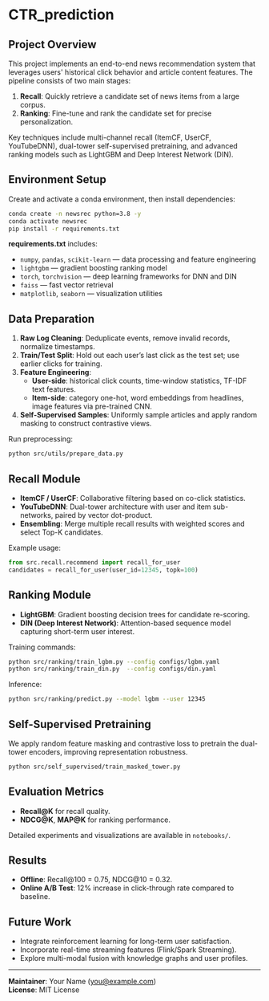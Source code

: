 # CTR_prediction

## Project Overview
This project implements an end-to-end news recommendation system that leverages users' historical click behavior and article content features. The pipeline consists of two main stages:

1. **Recall**: Quickly retrieve a candidate set of news items from a large corpus.
2. **Ranking**: Fine-tune and rank the candidate set for precise personalization.

Key techniques include multi-channel recall (ItemCF, UserCF, YouTubeDNN), dual-tower self-supervised pretraining, and advanced ranking models such as LightGBM and Deep Interest Network (DIN).


## Environment Setup
Create and activate a conda environment, then install dependencies:
```bash
conda create -n newsrec python=3.8 -y
conda activate newsrec
pip install -r requirements.txt
```

**requirements.txt** includes:
- `numpy`, `pandas`, `scikit-learn`   — data processing and feature engineering
- `lightgbm`                         — gradient boosting ranking model
- `torch`, `torchvision`             — deep learning frameworks for DNN and DIN
- `faiss`                            — fast vector retrieval
- `matplotlib`, `seaborn`            — visualization utilities

## Data Preparation
1. **Raw Log Cleaning**: Deduplicate events, remove invalid records, normalize timestamps.
2. **Train/Test Split**: Hold out each user’s last click as the test set; use earlier clicks for training.
3. **Feature Engineering**:
   - **User-side**: historical click counts, time-window statistics, TF-IDF text features.
   - **Item-side**: category one-hot, word embeddings from headlines, image features via pre-trained CNN.
4. **Self-Supervised Samples**: Uniformly sample articles and apply random masking to construct contrastive views.

Run preprocessing:
```bash
python src/utils/prepare_data.py
```

## Recall Module
- **ItemCF / UserCF**: Collaborative filtering based on co-click statistics.  
- **YouTubeDNN**: Dual-tower architecture with user and item sub-networks, paired by vector dot-product.  
- **Ensembling**: Merge multiple recall results with weighted scores and select Top-K candidates.

Example usage:
```python
from src.recall.recommend import recall_for_user
candidates = recall_for_user(user_id=12345, topk=100)
```

## Ranking Module
- **LightGBM**: Gradient boosting decision trees for candidate re-scoring.  
- **DIN (Deep Interest Network)**: Attention-based sequence model capturing short-term user interest.

Training commands:
```bash
python src/ranking/train_lgbm.py --config configs/lgbm.yaml
python src/ranking/train_din.py  --config configs/din.yaml
```

Inference:
```bash
python src/ranking/predict.py --model lgbm --user 12345
```

## Self-Supervised Pretraining
We apply random feature masking and contrastive loss to pretrain the dual-tower encoders, improving representation robustness.
```bash
python src/self_supervised/train_masked_tower.py
```

## Evaluation Metrics
- **Recall@K** for recall quality.  
- **NDCG@K**, **MAP@K** for ranking performance.  

Detailed experiments and visualizations are available in `notebooks/`.

## Results
- **Offline**: Recall@100 = 0.75, NDCG@10 = 0.32.  
- **Online A/B Test**: 12% increase in click-through rate compared to baseline.

## Future Work
- Integrate reinforcement learning for long-term user satisfaction.  
- Incorporate real-time streaming features (Flink/Spark Streaming).  
- Explore multi-modal fusion with knowledge graphs and user profiles.

---
**Maintainer**: Your Name (<you@example.com>)  
**License**: MIT License

